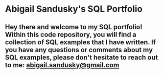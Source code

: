 # Abigail Sandusky's SQL Portfolio

## Hey there and welcome to my SQL portfolio! Within this code repository, you will find a collection of SQL examples that I have written. If you have any questions or comments about my SQL examples, please don't hesitate to reach out to me: abigail.sandusky@gmail.com
